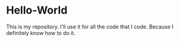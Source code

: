 # Hello-World
This is my repository. I'll use it for all the code that I code. Because I definitely know how to do it. 

